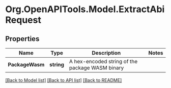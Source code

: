 # Org.OpenAPITools.Model.ExtractAbiRequest

## Properties

| Name            | Type       | Description                                     | Notes |
| --------------- | ---------- | ----------------------------------------------- | ----- |
| **PackageWasm** | **string** | A hex-encoded string of the package WASM binary |

[[Back to Model list]](../README.md#documentation-for-models)
[[Back to API list]](../README.md#documentation-for-api-endpoints)
[[Back to README]](../README.md)
